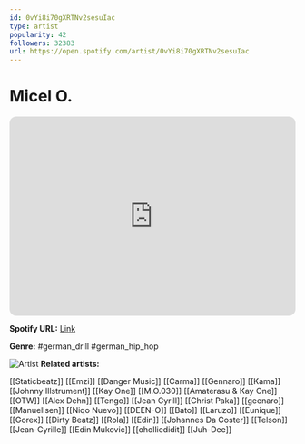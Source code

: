 ```yaml
---
id: 0vYi8i70gXRTNv2sesuIac
type: artist
popularity: 42
followers: 32383
url: https://open.spotify.com/artist/0vYi8i70gXRTNv2sesuIac
---
```

# Micel O.

<iframe style="border-radius:12px" src="https://open.spotify.com/embed/artist/0vYi8i70gXRTNv2sesuIac" width="100%" height="352" frameBorder="0" allowfullscreen="" allow="autoplay; clipboard-write; encrypted-media; fullscreen; picture-in-picture" loading="lazy"></iframe>

**Spotify URL:** [Link](https://open.spotify.com/artist/0vYi8i70gXRTNv2sesuIac)

**Genre:**  #german_drill #german_hip_hop

![Artist](https://i.scdn.co/image/ab6761610000e5eb00e97512c6ae7283e0cb989a)
**Related artists:**

[[Staticbeatz]]
[[Emzi]]
[[Danger Music]]
[[Carma]]
[[Gennaro]]
[[Kama]]
[[Johnny Illstrument]]
[[Kay One]]
[[M.O.030]]
[[Amaterasu & Kay One]]
[[OTW]]
[[Alex Dehn]]
[[Tengo]]
[[Jean Cyrill]]
[[Christ Paka]]
[[geenaro]]
[[Manuellsen]]
[[Niqo Nuevo]]
[[DEEN-O]]
[[Bato]]
[[Laruzo]]
[[Eunique]]
[[Gorex]]
[[Dirty Beatz]]
[[Rola]]
[[Edin]]
[[Johannes Da Coster]]
[[Telson]]
[[Jean-Cyrille]]
[[Edin Mukovic]]
[[oholliedidit]]
[[Juh-Dee]]
